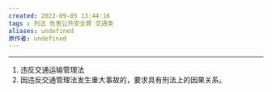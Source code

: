 ```yaml
---
created: 2022-09-05 13:44:16
tags : 刑法 危害公共安全罪 交通类
aliases: undefined
原作者: undefined
---
```

---
1. 违反交通运输管理法
2. 因违反交通管理法发生重大事故的，要求具有刑法上的因果关系。


